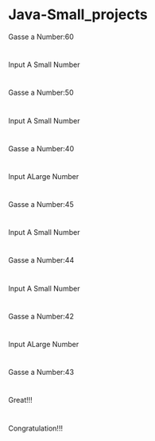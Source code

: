 # Java-Small_projects

Gasse a Number:60
#
Input A Small Number
#
Gasse a Number:50
#
Input A Small Number
#
Gasse a Number:40
#
Input ALarge Number
#
Gasse a Number:45
#
Input A Small Number
#
Gasse a Number:44
#
Input A Small Number
#
Gasse a Number:42
#
Input ALarge Number
#
Gasse a Number:43
#
Great!!!
#
Congratulation!!!
